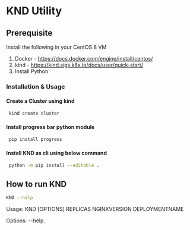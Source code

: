 # KND Utility

## Prerequisite

Install the following in your CentOS 8 VM
1. Docker - https://docs.docker.com/engine/install/centos/
2. kind - https://kind.sigs.k8s.io/docs/user/quick-start/
3. Install Python

### Installation & Usage

#### Create a Cluster using kind

```sh
 kind create cluster
```

#### Install progress bar python module
```sh
 pip install progress
```
#### Install KND as cli using below command
```sh
 python -m pip install --editable .
```

## How to run KND

```sh
KND --help
```
Usage: KND [OPTIONS] REPLICAS NGINXVERSION DEPLOYMENTNAME

Options:
  --help.

